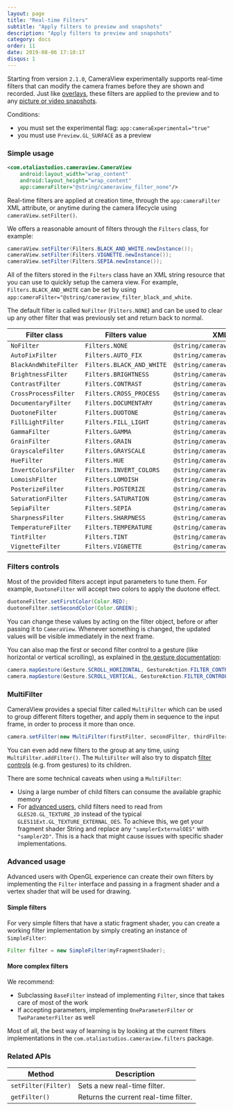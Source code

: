 ```yaml
---
layout: page
title: "Real-time Filters"
subtitle: "Apply filters to preview and snapshots"
description: "Apply filters to preview and snapshots"
category: docs
order: 11
date: 2019-08-06 17:10:17
disqus: 1
---
```


Starting from version `2.1.0`, CameraView experimentally supports real-time filters that can modify
the camera frames before they are shown and recorded. Just like [overlays](watermarks-and-overlays.html),
these filters are applied to the preview and to any [picture or video snapshots](capturing-media.html).

Conditions:

- you must set the experimental flag: `app:cameraExperimental="true"`
- you must use `Preview.GL_SURFACE` as a preview 

### Simple usage

```xml
<com.otaliastudios.cameraview.CameraView
    android:layout_width="wrap_content"
    android:layout_height="wrap_content"
    app:cameraFilter="@string/cameraview_filter_none"/>
```

Real-time filters are applied at creation time, through the `app:cameraFilter` XML attribute,
or anytime during the camera lifecycle using `cameraView.setFilter()`.

We offers a reasonable amount of filters through the `Filters` class, for example:

```java
cameraView.setFilter(Filters.BLACK_AND_WHITE.newInstance());
cameraView.setFilter(Filters.VIGNETTE.newInstance());
cameraView.setFilter(Filters.SEPIA.newInstance());
```

All of the filters stored in the `Filters` class have an XML string resource that you can use
to quickly setup the camera view. For example, `Filters.BLACK_AND_WHITE` can be set by using
`app:cameraFilter="@string/cameraview_filter_black_and_white`.

The default filter is called `NoFilter` (`Filters.NONE`) and can be used to clear up any other
filter that was previously set and return back to normal.

|Filter class|Filters value|XML resource value|
|------------|-------------|---------------------|
|`NoFilter`|`Filters.NONE`|`@string/cameraview_filter_none`|
|`AutoFixFilter`|`Filters.AUTO_FIX`|`@string/cameraview_filter_autofix`|
|`BlackAndWhiteFilter`|`Filters.BLACK_AND_WHITE`|`@string/cameraview_filter_black_and_white`|
|`BrightnessFilter`|`Filters.BRIGHTNESS`|`@string/cameraview_filter_brightness`|
|`ContrastFilter`|`Filters.CONTRAST`|`@string/cameraview_filter_contrast`|
|`CrossProcessFilter`|`Filters.CROSS_PROCESS`|`@string/cameraview_filter_cross_process`|
|`DocumentaryFilter`|`Filters.DOCUMENTARY`|`@string/cameraview_filter_documentary`|
|`DuotoneFilter`|`Filters.DUOTONE`|`@string/cameraview_filter_duotone`|
|`FillLightFilter`|`Filters.FILL_LIGHT`|`@string/cameraview_filter_fill_light`|
|`GammaFilter`|`Filters.GAMMA`|`@string/cameraview_filter_gamma`|
|`GrainFilter`|`Filters.GRAIN`|`@string/cameraview_filter_grain`|
|`GrayscaleFilter`|`Filters.GRAYSCALE`|`@string/cameraview_filter_grayscale`|
|`HueFilter`|`Filters.HUE`|`@string/cameraview_filter_hue`|
|`InvertColorsFilter`|`Filters.INVERT_COLORS`|`@string/cameraview_filter_invert_colors`|
|`LomoishFilter`|`Filters.LOMOISH`|`@string/cameraview_filter_lomoish`|
|`PosterizeFilter`|`Filters.POSTERIZE`|`@string/cameraview_filter_posterize`|
|`SaturationFilter`|`Filters.SATURATION`|`@string/cameraview_filter_saturation`|
|`SepiaFilter`|`Filters.SEPIA`|`@string/cameraview_filter_sepia`|
|`SharpnessFilter`|`Filters.SHARPNESS`|`@string/cameraview_filter_sharpness`|
|`TemperatureFilter`|`Filters.TEMPERATURE`|`@string/cameraview_filter_temperature`|
|`TintFilter`|`Filters.TINT`|`@string/cameraview_filter_tint`|
|`VignetteFilter`|`Filters.VIGNETTE`|`@string/cameraview_filter_vignette`|

### Filters controls

Most of the provided filters accept input parameters to tune them. For example, `DuotoneFilter` will
accept two colors to apply the duotone effect.

```java
duotoneFilter.setFirstColor(Color.RED);
duotoneFilter.setSecondColor(Color.GREEN);
```

You can change these values by acting on the filter object, before or after passing it to `CameraView`.
Whenever something is changed, the updated values will be visible immediately in the next frame.

You can also map the first or second filter control to a gesture (like horizontal or vertical scrolling),
as explained in [the gesture documentation](gestures.html):

```java
camera.mapGesture(Gesture.SCROLL_HORIZONTAL, GestureAction.FILTER_CONTROL_1);
camera.mapGesture(Gesture.SCROLL_VERTICAL, GestureAction.FILTER_CONTROL_2);
```

### MultiFilter

CameraView provides a special filter called `MultiFilter` which can be used to group different filters
together, and apply them in sequence to the input frame, in order to process it more than once.

```java
camera.setFilter(new MultiFilter(firstFilter, secondFilter, thirdFilter));
```

You can even add new filters to the group at any time, using `MultiFilter.addFilter()`.
The `MultiFilter` will also try to dispatch [filter controls](#filters-controls) (e.g. from gestures) 
to its children.

There are some technical caveats when using a `MultiFilter`:

- Using a large number of child filters can consume the available graphic memory
- For [advanced users](#advanced-usage), child filters need to read from `GLES20.GL_TEXTURE_2D`
  instead of the typical `GLES11Ext.GL_TEXTURE_EXTERNAL_OES`. To achieve this, we get your fragment 
  shader String and replace any `"samplerExternalOES"` with `"sampler2D"`. This is a hack
  that might cause issues with specific shader implementations.

### Advanced usage

Advanced users with OpenGL experience can create their own filters by implementing the `Filter` interface
and passing in a fragment shader and a vertex shader that will be used for drawing.

#### Simple filters

For very simple filters that have a static fragment shader, you can create a working filter
implementation by simply creating an instance of `SimpleFilter`:

```java
Filter filter = new SimpleFilter(myFragmentShader);
```

#### More complex filters

We recommend:

- Subclassing `BaseFilter` instead of implementing `Filter`, since that takes care of most of the work
- If accepting parameters, implementing `OneParameterFilter` or `TwoParameterFilter` as well

Most of all, the best way of learning is by looking at the current filters implementations in the
`com.otaliastudios.cameraview.filters` package.

### Related APIs

|Method|Description|
|------|-----------|
|`setFilter(Filter)`|Sets a new real-time filter.|
|`getFilter()`|Returns the current real-time filter.|